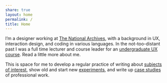 ```yaml
---
share: true
layout: home
permalink: /
title: Home
---
```


I’m a designer working at [The National Archives](), with a background in UX, interaction design, and coding in various languages. In the not-too-distant past I was a full time lecturer and course leader for an [undergraduate UX course](). Read a little more about me. 

This is space for me to develop a regular practice of writing about [subjects of interest](), show old and start new [experiments](), and write up [case studies]() of professional work.
